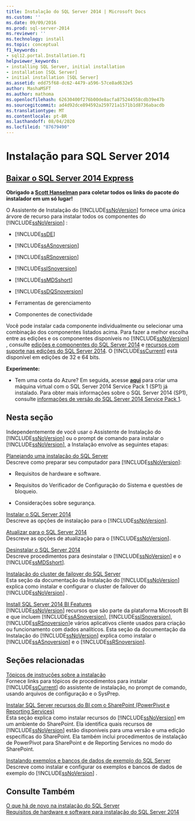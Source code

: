 ```yaml
---
title: Instalação do SQL Server 2014 | Microsoft Docs
ms.custom: ''
ms.date: 09/09/2016
ms.prod: sql-server-2014
ms.reviewer: ''
ms.technology: install
ms.topic: conceptual
f1_keywords:
- sql12.portal.Installation.f1
helpviewer_keywords:
- installing SQL Server, initial installation
- installation [SQL Server]
- initial installation [SQL Server]
ms.assetid: edd75f68-dc62-4479-a596-57ce8ad632e5
author: MashaMSFT
ms.author: mathoma
ms.openlocfilehash: 62630400f276b00de8acfa875244558cdb39e47b
ms.sourcegitcommit: ad4d92dce894592a259721a1571b1d8736abacdb
ms.translationtype: MT
ms.contentlocale: pt-BR
ms.lasthandoff: 08/04/2020
ms.locfileid: "87679490"
---
```

# <a name="installation-for-sql-server-2014"></a>Instalação para SQL Server 2014
 ## <a name="download-sql-server-2014-express"></a>[Baixar o SQL Server 2014 Express](http://www.hanselman.com/blog/DownloadSQLServerExpress.aspx)
  **Obrigado a [Scott Hanselman](http://www.hanselman.com/) para coletar todos os links do pacote do instalador em um só lugar!**
  
  O Assistente de Instalação do [!INCLUDE[ssNoVersion](../../includes/ssnoversion-md.md)] fornece uma única árvore de recurso para instalar todos os componentes do [!INCLUDE[ssNoVersion](../../includes/ssnoversion-md.md)] :  
  
-   [!INCLUDE[ssDE](../../includes/ssde-md.md)]  
  
-   [!INCLUDE[ssASnoversion](../../includes/ssasnoversion-md.md)]  
  
-   [!INCLUDE[ssRSnoversion](../../includes/ssrsnoversion-md.md)]  
  
-   [!INCLUDE[ssISnoversion](../../includes/ssisnoversion-md.md)]  
  
-   [!INCLUDE[ssMDSshort](../../includes/ssmdsshort-md.md)]  
  
-   [!INCLUDE[ssDQSnoversion](../../includes/ssdqsnoversion-md.md)]  
  
-   Ferramentas de gerenciamento  
  
-   Componentes de conectividade  
  
 Você pode instalar cada componente individualmente ou selecionar uma combinação dos componentes listados acima. Para fazer a melhor escolha entre as edições e os componentes disponíveis no [!INCLUDE[ssNoVersion](../../includes/ssnoversion-md.md)] , consulte [edições e componentes do SQL Server 2014](../../sql-server/editions-and-components-of-sql-server-2016.md) e [recursos com suporte nas edições do SQL Server 2014](../../getting-started/features-supported-by-the-editions-of-sql-server-2014.md). O [!INCLUDE[ssCurrent](../../includes/sscurrent-md.md)] está disponível em edições de 32 e 64 bits.
 
 **Experimente:**  
  
-   Tem uma conta do Azure?  Em seguida, acesse **[aqui](https://ms.portal.azure.com/?flight=1#create/Microsoft.SQLServer2016RTMEnterpriseWindowsServer2012R2)** para criar uma máquina virtual com o SQL Server 2014 Service Pack 1 (SP1) já instalado. Para obter mais informações sobre o SQL Server 2014 (SP1), consulte [informações de versão do SQL Server 2014 Service Pack 1](https://support.microsoft.com/kb/3058865).  
  
## <a name="in-this-section"></a>Nesta seção  
 Independentemente de você usar o Assistente de Instalação do [!INCLUDE[ssNoVersion](../../includes/ssnoversion-md.md)] ou o prompt de comando para instalar o [!INCLUDE[ssNoVersion](../../includes/ssnoversion-md.md)], a Instalação envolve as seguintes etapas:  
  
 [Planejando uma instalação do SQL Server](../../sql-server/install/planning-a-sql-server-installation.md)  
 Descreve como preparar seu computador para [!INCLUDE[ssNoVersion](../../includes/ssnoversion-md.md)]:  
  
-   Requisitos de hardware e software.  
  
-   Requisitos do Verificador de Configuração do Sistema e questões de bloqueio.  
  
-   Considerações sobre segurança.  
  
 [Instalar o SQL Server 2014](install-sql-server.md)  
 Descreve as opções de instalação para o [!INCLUDE[ssNoVersion](../../includes/ssnoversion-md.md)].  
  
 [Atualizar para o SQL Server 2014](upgrade-sql-server.md)  
 Descreve as opções de atualização para o [!INCLUDE[ssNoVersion](../../includes/ssnoversion-md.md)].  
  
 [Desinstalar o SQL Server 2014](../../sql-server/install/uninstall-sql-server.md)  
 Descreve procedimentos para desinstalar o [!INCLUDE[ssNoVersion](../../includes/ssnoversion-md.md)] e o [!INCLUDE[ssMDSshort](../../includes/ssmdsshort-md.md)].  
  
 [Instalação do cluster de failover do SQL Server](../../sql-server/failover-clusters/install/sql-server-failover-cluster-installation.md)  
 Esta seção da documentação da Instalação do [!INCLUDE[ssNoVersion](../../includes/ssnoversion-md.md)] explica como instalar e configurar o cluster de failover do [!INCLUDE[ssNoVersion](../../includes/ssnoversion-md.md)] .  
  
 [Install SQL Server 2014 BI Features](../../sql-server/install/install-sql-server-business-intelligence-features.md)  
 [!INCLUDE[ssNoVersion](../../includes/ssnoversion-md.md)] recursos que são parte da plataforma Microsoft BI e que incluem [!INCLUDE[ssASnoversion](../../includes/ssasnoversion-md.md)], [!INCLUDE[ssISnoversion](../../includes/ssisnoversion-md.md)], [!INCLUDE[ssRSnoversion](../../includes/ssrsnoversion-md.md)]e vários aplicativos cliente usados para criação ou funcionamento com dados analíticos. Esta seção da documentação da Instalação do [!INCLUDE[ssNoVersion](../../includes/ssnoversion-md.md)] explica como instalar o [!INCLUDE[ssASnoversion](../../includes/ssasnoversion-md.md)] e o [!INCLUDE[ssRSnoversion](../../includes/ssrsnoversion-md.md)].  
  
## <a name="related-sections"></a>Seções relacionadas  
 [Tópicos de instruções sobre a instalação](../../sql-server/install/installation-how-to-topics.md)  
 Fornece links para tópicos de procedimentos para instalar [!INCLUDE[ssCurrent](../../includes/sscurrent-md.md)] do assistente de instalação, no prompt de comando, usando arquivos de configuração e o SysPrep.  
  
 [Instalar SQL Server recursos do BI com o SharePoint &#40;PowerPivot e Reporting Services&#41;](../../sql-server/install/install-sql-server-bi-features-sharepoint-powerpivot-reporting-services.md)  
 Esta seção explica como instalar recursos do [!INCLUDE[ssNoVersion](../../includes/ssnoversion-md.md)] em um ambiente do SharePoint. Ela identifica quais recursos de [!INCLUDE[ssNoVersion](../../includes/ssnoversion-md.md)] estão disponíveis para uma versão e uma edição específicas do SharePoint. Ela também inclui procedimentos de instalação de PowerPivot para SharePoint e de Reporting Services no modo do SharePoint.  
  
 [Instalando exemplos e bancos de dados de exemplo do SQL Server](https://sqlserversamples.codeplex.com/)  
 Descreve como instalar e configurar os exemplos e bancos de dados de exemplo do [!INCLUDE[ssNoVersion](../../includes/ssnoversion-md.md)] .  
  
## <a name="see-also"></a>Consulte Também  
 [O que há de novo na instalação do SQL Server](../../sql-server/install/what-s-new-in-sql-server-installation.md)   
 [Requisitos de hardware e software para instalação do SQL Server 2014](../../sql-server/install/hardware-and-software-requirements-for-installing-sql-server.md)  
  
